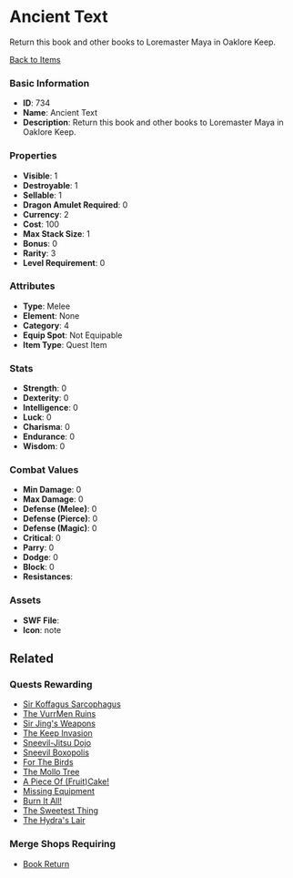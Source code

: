 # Ancient Text

Return this book and other books to Loremaster Maya in Oaklore Keep. 

[Back to Items](../items.md)

### Basic Information

- **ID**: 734
- **Name**: Ancient Text
- **Description**: Return this book and other books to Loremaster Maya in Oaklore Keep. 

### Properties

- **Visible**: 1
- **Destroyable**: 1
- **Sellable**: 1
- **Dragon Amulet Required**: 0
- **Currency**: 2
- **Cost**: 100
- **Max Stack Size**: 1
- **Bonus**: 0
- **Rarity**: 3
- **Level Requirement**: 0

### Attributes

- **Type**: Melee
- **Element**: None
- **Category**: 4
- **Equip Spot**: Not Equipable
- **Item Type**: Quest Item

### Stats

- **Strength**: 0
- **Dexterity**: 0
- **Intelligence**: 0
- **Luck**: 0
- **Charisma**: 0
- **Endurance**: 0
- **Wisdom**: 0

### Combat Values

- **Min Damage**: 0
- **Max Damage**: 0
- **Defense (Melee)**: 0
- **Defense (Pierce)**: 0
- **Defense (Magic)**: 0
- **Critical**: 0
- **Parry**: 0
- **Dodge**: 0
- **Block**: 0
- **Resistances**: 

### Assets

- **SWF File**: 
- **Icon**: note

## Related

### Quests Rewarding

- [Sir Koffagus Sarcophagus](../quests/58-sir-koffagus-sarcophagus.md)
- [The VurrMen Ruins](../quests/59-the-vurrmen-ruins.md)
- [Sir Jing's Weapons](../quests/64-sir-jing-s-weapons.md)
- [The Keep Invasion](../quests/71-the-keep-invasion.md)
- [Sneevil-Jitsu Dojo](../quests/72-sneevil-jitsu-dojo.md)
- [Sneevil Boxopolis](../quests/73-sneevil-boxopolis.md)
- [For The Birds](../quests/90-for-the-birds.md)
- [The Mollo Tree](../quests/91-the-mollo-tree.md)
- [A Piece Of (Fruit)Cake!](../quests/92-a-piece-of-fruit-cake.md)
- [Missing Equipment](../quests/93-missing-equipment.md)
- [Burn It All!](../quests/94-burn-it-all.md)
- [The Sweetest Thing](../quests/103-the-sweetest-thing.md)
- [The Hydra's Lair](../quests/119-the-hydra-s-lair.md)

### Merge Shops Requiring

- [Book Return](../merge-shops/20-book-return.md)

